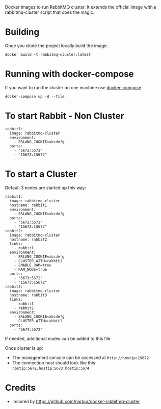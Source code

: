 Docker images to run RabbitMQ cluster. It extends the official image with a rabbitmq-cluster script that does the magic.

# Building

Once you clone the project locally build the image:

```
docker build -t rabbitmq-cluster:latest
```

# Running with docker-compose

If you want to run the cluster on one machine use [docker-compose](https://github.com/docker/compose/)

```
docker-compose up -d --file 
```

# To start Rabbit - Non Cluster 

```
rabbit1:
  image: rabbitmq-cluster
  environment:
    - ERLANG_COOKIE=abcdefg
  ports:
    - "5672:5672"
    - "15672:15672"
```  

# To start a Cluster 
Default 3 nodes are started up this way:

```
rabbit1:
  image: rabbitmq-cluster
  hostname: rabbit1
  environment:
    - ERLANG_COOKIE=abcdefg
  ports:
    - "5672:5672"
    - "15672:15672"
rabbit2:
  image: rabbitmq-cluster
  hostname: rabbit2
  links:
    - rabbit1
  environment:
    - ERLANG_COOKIE=abcdefg
    - CLUSTER_WITH=rabbit1
    - ENABLE_RAM=true
    - RAM_NODE=true
  ports:
    - "5673:5672"
    - "15673:15672"
rabbit3:
  image: rabbitmq-cluster
  hostname: rabbit3
  links:
    - rabbit1
    - rabbit2
  environment:
    - ERLANG_COOKIE=abcdefg
    - CLUSTER_WITH=rabbit1
  ports:
    - "5674:5672"
```

If needed, additional nodes can be added to this file.

Once cluster is up:
* The management console can be accessed at `http://hostip:15672`
* The connection host should look like this: `hostip:5672,hostip:5673,hostip:5674`

# Credits

* Inspired by https://github.com/harbur/docker-rabbitmq-cluster

